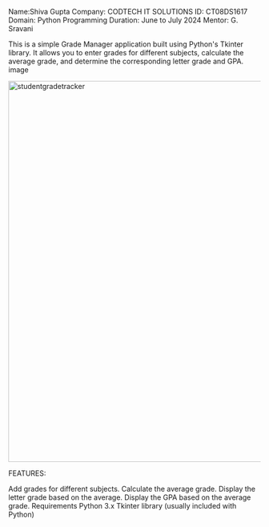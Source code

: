Name:Shiva Gupta
Company: CODTECH IT SOLUTIONS
ID: CT08DS1617
Domain: Python Programming
Duration: June to July 2024
Mentor: G. Sravani

This is a simple Grade Manager application built using Python's Tkinter library. It allows you to enter grades for different subjects, calculate the average grade, and determine the corresponding letter grade and GPA. image

<img width="760" alt="studentgradetracker" src="https://github.com/user-attachments/assets/d21e301f-a340-490b-af0b-fd64587f6b92">

FEATURES:

Add grades for different subjects.
Calculate the average grade.
Display the letter grade based on the average.
Display the GPA based on the average grade.
Requirements
Python 3.x
Tkinter library (usually included with Python)
